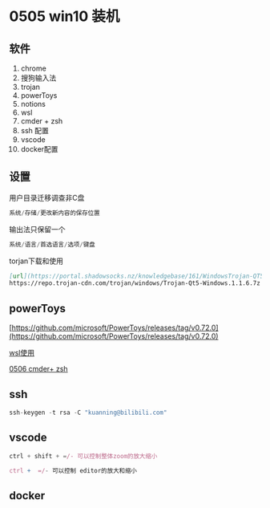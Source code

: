 # 0505 win10 装机

## 软件

1. chrome
2. 搜狗输入法
3. trojan
4. powerToys
5. notions
6. wsl
7. cmder + zsh
8. ssh 配置
9. vscode 
10. docker配置

## 设置

用户目录迁移调查非C盘

```jsx
系统/存储/更改新内容的保存位置
```

输出法只保留一个

```jsx
系统/语言/首选语言/选项/键盘
```

torjan下载和使用

```markdown
[url](https://portal.shadowsocks.nz/knowledgebase/161/WindowsTrojan-QT5-%E8%AE%BE%E7%BD%AE%E6%96%B9%E6%B3%95.html)
https://repo.trojan-cdn.com/trojan/windows/Trojan-Qt5-Windows.1.1.6.7z
```

## powerToys

[https://github.com/microsoft/PowerToys/releases/tag/v0.72.0](https://github.com/microsoft/PowerToys/releases/tag/v0.72.0)

[wsl使用](../note%2055470cbb21d340d987c52733ae4c8371/%E5%B7%A5%E5%85%B7%2049671b0623e8423b9584f6950da84551/wsl%E4%BD%BF%E7%94%A8%20607e138ee4de4d2aa50ed2faabbd7fb8.md)

[0506 cmder+ zsh](0506%20cmder+%20zsh%20786a2b82b318427b8fae4a13cfeab08d.md)

## ssh

```jsx
ssh-keygen -t rsa -C "kuanning@bilibili.com"
```

## vscode

```jsx
ctrl + shift + =/- 可以控制整体zoom的放大缩小

ctrl +  =/- 可以控制 editor的放大和缩小
```

## docker